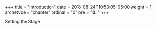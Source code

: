 +++
title = "Introduction"
date = 2018-08-24T10:53:05-05:00
weight = 1
archetype = "chapter"
ordinal = "0"
pre = "<b>0. </b>"
+++


Setting the Stage
